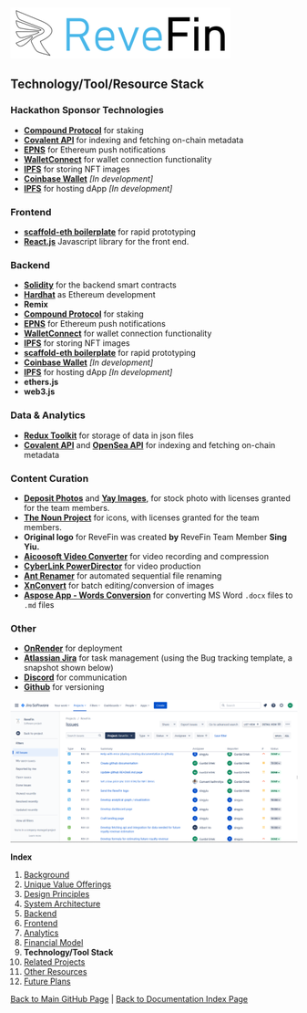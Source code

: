 ![Logo](./img/logo.png) 

## Technology/Tool/Resource Stack


### Hackathon Sponsor Technologies

- **[Compound Protocol](https://compound.finance/)** for staking
- **[Covalent API](https://www.covalenthq.com/docs/api/#/0/0/USD/1)** for indexing and fetching on-chain metadata
- **[EPNS](https://epns.io/)** for Ethereum push notifications
- **[WalletConnect](https://walletconnect.com/)** for wallet connection functionality
- **[IPFS](https://ipfs.io/)** for storing NFT images
- **[Coinbase Wallet](https://www.coinbase.com/wallet)** *[In development]* 
- **[IPFS](https://ipfs.io/)** for hosting dApp *[In development]* 


### Frontend
- **[scaffold-eth boilerplate](https://github.com/scaffold-eth/scaffold-eth)** for rapid prototyping
- **[React.js](https://reactjs.org/)** Javascript library for the front end. 


### Backend
- **[Solidity](https://docs.soliditylang.org/en/)** for the backend smart contracts
- **[Hardhat](https://hardhat.org/)** as Ethereum development
- **Remix**
- **[Compound Protocol](https://compound.finance/)** for staking
- **[EPNS](https://epns.io/)** for Ethereum push notifications
- **[WalletConnect](https://walletconnect.com/)** for wallet connection functionality
- **[IPFS](https://ipfs.io/)** for storing NFT images
- **[scaffold-eth boilerplate](https://github.com/scaffold-eth/scaffold-eth)** for rapid prototyping
- **[Coinbase Wallet](https://www.coinbase.com/wallet)** *[In development]* 
- **[IPFS](https://ipfs.io/)** for hosting dApp *[In development]* 
- **ethers.js**
- **web3.js**

### Data & Analytics
- **[Redux Toolkit](https://redux-toolkit.js.org/)** for storage of data in json files
- **[Covalent API](https://www.covalenthq.com/docs/api/#/0/0/USD/1)** and **[OpenSea API](https://docs.opensea.io/reference/api-overview)** for indexing and fetching on-chain metadata


### Content Curation
- **[Deposit Photos](https://depositphotos.com)** and **[Yay Images](https://yayimages.com)**, for stock photo with licenses granted for the team members.
- **[The Noun Project](https://thenounproject.com)** for icons, with licenses granted for the team members. 
- **Original logo** for ReveFin was created **by** ReveFin Team Member **Sing Yiu.**
- **[Aicoosoft Video Converter](https://www.aicoosoft.com/video-converter.html)** for video recording and compression
- **[CyberLink PowerDirector](https://www.cyberlink.com/products/powerdirector-video-editing-software/overview_en_US.html)** for video production
- **[Ant Renamer](https://antp.be/software/renamer)** for automated sequential file renaming
- **[XnConvert](https://www.xnview.com/en/xnconvert/)** for batch editing/conversion of images
- **[Aspose App - Words Conversion](https://products.aspose.app/words/conversion)** for converting MS Word `.docx` files to `.md` files


### Other
- **[OnRender](https://onrender.com)** for deployment
- **[Atlassian Jira](https://atlassian.com)** for task management (using the Bug tracking template, a snapshot shown below)
- **[Discord](https://discord.com)** for communication
- **[Github](https://github.com)** for versioning

![Atlassian Jira](./img/Screenshot_Jira.png) 


**Index**

1. [Background](Background.md)
2. [Unique Value Offerings](UniqueValueOfferings.md)
3. [Design Principles](DesignPrinciples.md)
4. [System Architecture](SystemArchitecture.md)
5. [Backend](Backend.md)
6. [Frontend](Frontend.md)
7. [Analytics](Analytics.md)
8. [Financial Model](FinancialModel.md)
9. **Technology/Tool Stack**
10. [Related Projects](RelatedProjects.md)
11. [Other Resources](OtherResources.md)
12. [Future Plans](FuturePlans.md)

<hline></hline>

[Back to Main GitHub Page](../README.md) | [Back to Documentation Index Page](Documentation.md)
